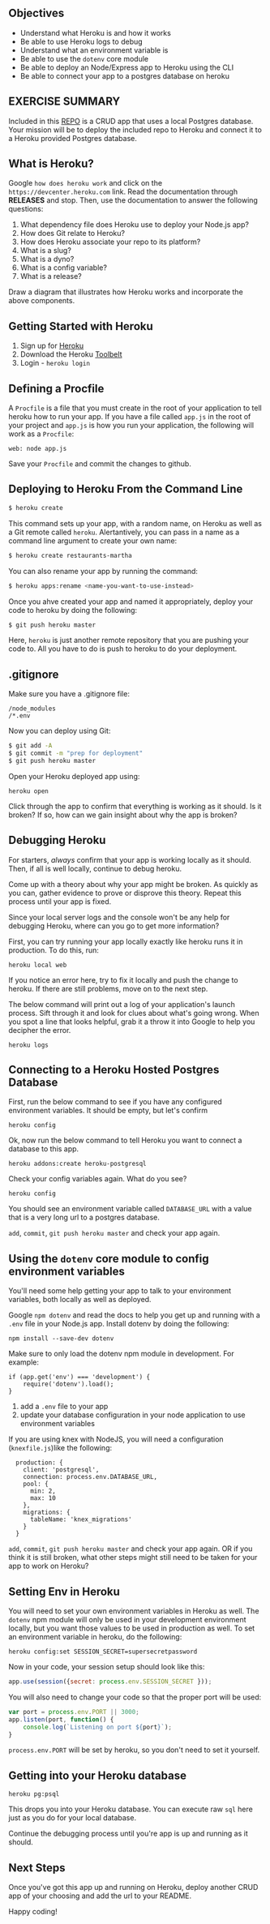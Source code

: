 ## Objectives

* Understand what Heroku is and how it works
* Be able to use Heroku logs to debug 
* Understand what an environment variable is
* Be able to use the `dotenv` core module
* Be able to deploy an Node/Express app to Heroku using the CLI
* Be able to connect your app to a postgres database on heroku

## EXERCISE SUMMARY

Included in this [REPO](https://github.com/gSchool/intro-to-deploying-express-pg-apps-to-heroku) is a CRUD app that uses a local Postgres database. Your mission will be to deploy the included repo to Heroku and connect it to a Heroku provided Postgres database.

## What is Heroku?

Google `how does heroku work` and click on the `https://devcenter.heroku.com` link. Read the documentation through __RELEASES__ and stop. Then, use the documentation to answer the following questions:

1. What dependency file does Heroku use to deploy your Node.js app?
1. How does Git relate to Heroku?
1. How does Heroku associate your repo to its platform?
1. What is a slug?
1. What is a dyno?
1. What is a config variable?
1. What is a release?

Draw a diagram that illustrates how Heroku works and incorporate the above components.

## Getting Started with Heroku

1. Sign up for [Heroku](https://signup.heroku.com/)
1. Download the Heroku [Toolbelt](https://toolbelt.heroku.com/)
1. Login - `heroku login`

## Defining a Procfile

A `Procfile` is a file that you must create in the root of your application to tell heroku how to run your app.  If you have a file called `app.js` in the root of your project and `app.js` is how you run your application, the following will work as a `Procfile`:

```
web: node app.js
```

Save your `Procfile` and commit the changes to github.

## Deploying to Heroku From the Command Line

```sh
$ heroku create
```

This command sets up your app, with a random name, on Heroku as well as a Git remote called `heroku`. Alertantively, you can pass in a name as a command line argument to create your own name:

```sh
$ heroku create restaurants-martha
```

You can also rename your app by running the command:

```sh
$ heroku apps:rename <name-you-want-to-use-instead>
```

Once you ahve created your app and named it appropriately, deploy your code to heroku by doing the following:

```sh
$ git push heroku master
```

Here, `heroku` is just another remote repository that you are pushing your code to.  All  you have to do is push to heroku to do your deployment.

## .gitignore

Make sure you have a .gitignore file:

```
/node_modules
/*.env
```

Now you can deploy using Git:

```sh
$ git add -A
$ git commit -m "prep for deployment"
$ git push heroku master
```

Open your Heroku deployed app using:

```
heroku open
```

Click through the app to confirm that everything is working as it should. Is it broken? If so, how can we gain insight about why the app is broken?

## Debugging Heroku

For starters, _always_ confirm that your app is working locally as it should. Then, if all is well locally, continue to debug heroku.

Come up with a theory about why your app might be broken. As quickly as you can, gather evidence to prove or disprove this theory. Repeat this process until your app is fixed.

Since your local server logs and the console won't be any help for debugging Heroku, where can you go to get more information?

First, you can try running your app locally exactly like heroku runs it in production.  To do this, run:

```
heroku local web
```

If you notice an error here, try to fix it locally and push the change to heroku.  If there are still problems, move on to the next step.

The below command will print out a log of your application's launch process. Sift through it and look for clues about what's going wrong. When you spot a line that looks helpful, grab it a throw it into Google to help you decipher the error.

```
heroku logs
```

## Connecting to a Heroku Hosted Postgres Database

First, run the below command to see if you have any configured environment variables. It should be empty, but let's confirm

```
heroku config
```
Ok, now run the below command to tell Heroku you want to connect a database to this app.

```
heroku addons:create heroku-postgresql
```

Check your config variables again. What do you see?

```
heroku config
```

You should see an environment variable called `DATABASE_URL` with a value that is a very long url to a postgres database.

`add`, `commit`, `git push heroku master` and check your app again.

## Using the `dotenv` core module to config environment variables

You'll need some help getting your app to talk to your environment variables, both locally as well as deployed.

Google `npm dotenv` and read the docs to help you get up and running with a `.env` file in your Node.js app.  Install dotenv by doing the following:

```
npm install --save-dev dotenv
```

Make sure to only load the dotenv npm module in development.  For example:

```
if (app.get('env') === 'development') {
	require('dotenv').load();
}
```

1. add a `.env` file to your app
1. update your database configuration in your node application to use environment variables

If you are using knex with NodeJS, you will need a configuration (`knexfile.js`)like the following:

```
  production: {
    client: 'postgresql',
    connection: process.env.DATABASE_URL,
    pool: {
      min: 2,
      max: 10
    },
    migrations: {
      tableName: 'knex_migrations'
    }
  }
```

`add`, `commit`, `git push heroku master` and check your app again. OR if you think it is still broken, what other steps might still need to be taken for your app to work on Heroku?

## Setting Env in Heroku

You will need to set your own environment variables in Heroku as well.  The `dotenv` npm module will only be used in your development environment locally, but you want those values to be used in production as well.  To set an environment variable in heroku, do the following:

```
heroku config:set SESSION_SECRET=supersecretpassword
```

Now in your code, your session setup should look like this:

```javascript
app.use(session({secret: process.env.SESSION_SECRET }));
```

You will also need to change your code so that the proper port will be used:

```javascript
var port = process.env.PORT || 3000;
app.listen(port, function() {
	console.log(`Listening on port ${port}`);
}
```

`process.env.PORT` will be set by heroku, so you don't need to set it yourself.

## Getting into your Heroku database

```
heroku pg:psql
```

This drops you into your Heroku database. You can execute raw `sql` here just as you do for your local database.

Continue the debugging process until you're app is up and running as it should.

## Next Steps

Once you've got this app up and running on Heroku, deploy another CRUD app of your choosing and add the url to your README.  

Happy coding!